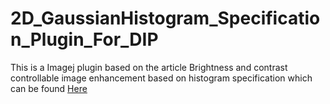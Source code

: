 # 2D_GaussianHistogram_Specification_Plugin_For_DIP
This is a Imagej plugin based on the article Brightness and contrast controllable image enhancement based on histogram specification
which can be found <a href="https://www.sciencedirect.com/science/article/pii/S0925231217318167" target="_blank">Here</a>
